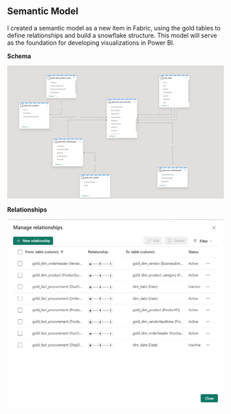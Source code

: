 ## Semantic Model

I created a semantic model as a new item in Fabric, using the gold tables to define relationships and build a snowflake structure. This model will serve as the foundation for developing visualizations in Power BI.

**Schema**

![alt text](/images/schema-semantic-model.png)


**Relationships**

![alt text](/images/relationship-semantic.png)
